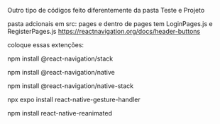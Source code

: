 Outro tipo de códigos feito diferentemente da pasta Teste e Projeto

pasta adcionais em src: pages e dentro de pages tem LoginPages.js e RegisterPages.js
https://reactnavigation.org/docs/header-buttons

coloque essas extenções:

npm install @react-navigation/stack 

npm install @react-navigation/native

npm install @react-navigation/native-stack

npx expo install react-native-gesture-handler

npm install react-native-reanimated
